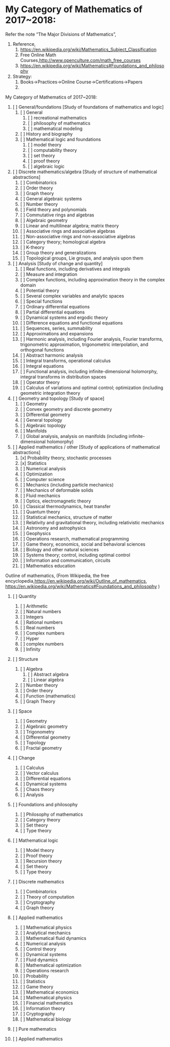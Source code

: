 

# My Category of Mathematics of 2017~2018: 

Refer the note “The Major Divisions of Mathematics”,

1. Reference, 
    1. https://en.wikipedia.org/wiki/Mathematics_Subject_Classification
    2. Free Online Math Courses,http://www.openculture.com/math_free_courses
    3. https://en.wikipedia.org/wiki/Mathematics#Foundations_and_philosophy
2. Strategy: 
    1. Books->Practices->Online Course->Certifications->Papers
    2.  

My Category of Mathematics of 2017~2018:
1. [ ] General/foundations [Study of foundations of mathematics and logic]
    1. [ ] General
        1. [ ] recreational mathematics
        2. [ ] philosophy of mathematics
        3. [ ] mathematical modeling
    2. [ ] History and biography
    3. [ ] Mathematical logic and foundations
        1. [ ] model theory
        2. [ ] computability theory
        3. [ ] set theory
        4. [ ] proof theory
        5. [ ] algebraic logic
2. [ ] Discrete mathematics/algebra [Study of structure of mathematical abstractions]
    1. [ ] Combinatorics
    2. [ ] Order theory 
    3. [ ] Graph theory
    4. [ ] General algebraic systems
    5. [ ] Number theory
    6. [ ] Field theory and polynomials
    7. [ ] Commutative rings and algebras
    8. [ ] Algebraic geometry
    9. [ ] Linear and multilinear algebra; matrix theory
    10. [ ] Associative rings and associative algebras
    11. [ ] Non-associative rings and non-associative algebras
    12. [ ] Category theory; homological algebra
    13. [ ] K-theory
    14. [ ] Group theory and generalizations
    15. [ ] Topological groups, Lie groups, and analysis upon them
3. [ ] Analysis [Study of change and quantity]
    1. [ ] Real functions, including derivatives and integrals
    2. [ ] Measure and integration
    3. [ ] Complex functions, including approximation theory in the complex domain
    4. [ ] Potential theory
    5. [ ] Several complex variables and analytic spaces
    6. [ ] Special functions
    7. [ ] Ordinary differential equations
    8. [ ] Partial differential equations
    9. [ ] Dynamical systems and ergodic theory
    10. [ ] Difference equations and functional equations
    11. [ ] Sequences, series, summability
    12. [ ] Approximations and expansions
    13. [ ] Harmonic analysis, including Fourier analysis, Fourier transforms, trigonometric approximation, trigonometric interpolation, and orthogonal functions
    14. [ ] Abstract harmonic analysis
    15. [ ] Integral transforms, operational calculus
    16. [ ] Integral equations
    17. [ ] Functional analysis, including infinite-dimensional holomorphy, integral transforms in distribution spaces
    18. [ ] Operator theory
    19. [ ] Calculus of variations and optimal control; optimization (including geometric integration theory
4. [ ] Geometry and topology [Study of space]
    1. [ ] Geometry
    2. [ ] Convex geometry and discrete geometry
    3. [ ] Differential geometry
    4. [ ] General topology 
    5. [ ] Algebraic topology
    6. [ ] Manifolds
    7. [ ] Global analysis, analysis on manifolds (including infinite-dimensional holomorphy)
5. [ ] Applied mathematics / other [Study of applications of mathematical abstractions]
    1. [x] Probability theory, stochastic processes
    2. [x] Statistics
    3. [ ] Numerical analysis
    4. [ ] Optimization
    5. [ ] Computer science
    6. [ ] Mechanics (including particle mechanics)
    7. [ ] Mechanics of deformable solids
    8. [ ] Fluid mechanics
    9. [ ] Optics, electromagnetic theory
    10. [ ] Classical thermodynamics, heat transfer
    11. [ ] Quantum theory
    12. [ ] Statistical mechanics, structure of matter
    13. [ ] Relativity and gravitational theory, including relativistic mechanics
    14. [ ] Astronomy and astrophysics
    15. [ ] Geophysics
    16. [ ] Operations research, mathematical programming
    17. [ ] Game theory, economics, social and behavioral sciences
    18. [ ] Biology and other natural sciences
    19. [ ] Systems theory; control, including optimal control
    20. [ ] Information and communication, circuits
    21. [ ] Mathematics education


Outline of mathematics,
(From Wikipedia, the free encyclopedia,https://en.wikipedia.org/wiki/Outline_of_mathematics, https://en.wikipedia.org/wiki/Mathematics#Foundations_and_philosophy )

1. [ ] Quantity
    1. [ ] Arithmetic
    2. [ ] Natural numbers
    3. [ ] Integers
    4. [ ] Rational numbers
    5. [ ] Real numbers
    6. [ ] Complex numbers
    7. [ ] Hyper
    8. [ ] complex numbers
    9. [ ] Infinity
2. [ ] Structure
    1. [ ] Algebra
        1. [ ] Abstract algebra
        2. [ ] Linear algebra
    2. [ ] Number theory
    3. [ ] Order theory
    4. [ ] Function (mathematics)
    5. [ ] Graph Theory
3. [ ] Space
    1. [ ] Geometry
    2. [ ] Algebraic geometry
    3. [ ] Trigonometry
    4. [ ] Differential geometry
    5. [ ] Topology
    6. [ ] Fractal geometry
4. [ ] Change
    1. [ ] Calculus
    2. [ ] Vector calculus
    3. [ ] Differential equations
    4. [ ] Dynamical systems
    5. [ ] Chaos theory
    6. [ ] Analysis
5. [ ] Foundations and philosophy
    1. [ ] Philosophy of mathematics
    2. [ ] Category theory
    3. [ ] Set theory
    4. [ ] Type theory
6. [ ] Mathematical logic
    1. [ ] Model theory
    2. [ ] Proof theory
    3. [ ] Recursion theory
    4. [ ] Set theory
    5. [ ] Type theory
7. [ ] Discrete mathematics
    1. [ ] Combinatorics
    2. [ ] Theory of computation
    3. [ ] Cryptography
    4. [ ] Graph theory
8. [ ] Applied mathematics
    1. [ ] Mathematical physics
    2. [ ] Analytical mechanics
    3. [ ] Mathematical fluid dynamics
    4. [ ] Numerical analysis
    5. [ ] Control theory
    6. [ ] Dynamical systems
    7. [ ] Fluid dynamics
    8. [ ] Mathematical optimization
    9. [ ] Operations research
    10. [ ] Probability
    11. [ ] Statistics
    12. [ ] Game theory
    13. [ ] Mathematical economics
    14. [ ] Mathematical physics
    15. [ ] Financial mathematics
    16. [ ] Information theory 
    17. [ ] Cryptography
    18. [ ] Mathematical biology
 

1. [ ] Pure mathematics
2. [ ] Applied mathematics

